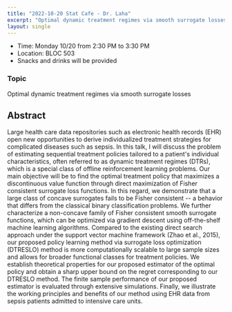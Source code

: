 ```yaml
---
title: "2022-10-20 Stat Cafe - Dr. Laha"
excerpt: "Optimal dynamic treatment regimes via smooth surrogate losses"
layout: single
---
```


- Time: Monday 10/20 from 2:30 PM to 3:30 PM
- Location: BLOC 503
- Snacks and drinks will be provided

### Topic

Optimal dynamic treatment regimes via smooth surrogate losses

## Abstract

Large health care data repositories such as electronic health records (EHR) open
new opportunities to derive individualized treatment strategies for complicated diseases
such as sepsis. In this talk, I will discuss the problem of estimating sequential treatment
policies tailored to a patient&#39;s individual characteristics, often referred to as dynamic
treatment regimes (DTRs), which is a special class of offline reinforcement learning
problems. Our main objective will be to find the optimal treatment policy that maximizes a
discontinuous value function through direct maximization of Fisher consistent surrogate loss
functions. In this regard, we demonstrate that a large class of concave surrogates fails to be
Fisher consistent -- a behavior that differs from the classical binary classification problems.
We further characterize a non-concave family of Fisher consistent smooth surrogate
functions, which can be optimized via gradient descent using off-the-shelf machine learning
algorithms. Compared to the existing direct search approach under the support vector
machine framework (Zhao et al., 2015), our proposed policy learning method via surrogate
loss optimization (DTRESLO) method is more computationally scalable to large sample
sizes and allows for broader functional classes for treatment policies. We establish
theoretical properties for our proposed estimator of the optimal policy and obtain a sharp
upper bound on the regret corresponding to our DTRESLO method. The finite sample
performance of our proposed estimator is evaluated through extensive simulations. Finally,
we illustrate the working principles and benefits of our method using EHR data from sepsis
patients admitted to intensive care units.
